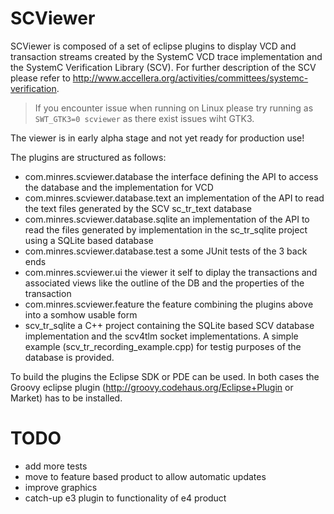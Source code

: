 SCViewer
========

SCViewer is composed of a set of eclipse plugins to display VCD and transaction streams 
created by the SystemC VCD trace implementation and the SystemC Verification Library (SCV).
For further description of the SCV please refer to 
http://www.accellera.org/activities/committees/systemc-verification.

> If you encounter issue when running on Linux please try running as `SWT_GTK3=0 scviewer` as there exist issues wiht GTK3.

The viewer is in early alpha stage and not yet ready for production use!

The plugins are structured as follows:
- com.minres.scviewer.database
	the interface defining the API to access the database and the implementation for VCD
- com.minres.scviewer.database.text
	an implementation of the API to read the text files generated by the SCV
	sc_tr_text database
- com.minres.scviewer.database.sqlite
	an implementation of the API to read the files generated by implementation in the
	sc_tr_sqlite project using a SQLite based database
- com.minres.scviewer.database.test
	a some JUnit tests of the 3 back ends
- com.minres.scviewer.ui
	the viewer it self to diplay the transactions and associated views like the
	outline of the DB and the properties of the transaction
- com.minres.scviewer.feature
	the feature combining the plugins above into a somhow usable form
- scv_tr_sqlite
	a C++ project containing the SQLite based SCV database implementation and the scv4tlm 
	socket implementations.
	A simple example (scv_tr_recording_example.cpp) for testig purposes of the database is
	provided. 
	
To build the plugins the Eclipse SDK or PDE can be used. In both cases the Groovy
eclipse plugin (http://groovy.codehaus.org/Eclipse+Plugin or Market) has to be
installed.

TODO
====
- add more tests
- move to feature based product to allow automatic updates
- improve graphics
- catch-up e3 plugin to functionality of e4 product
